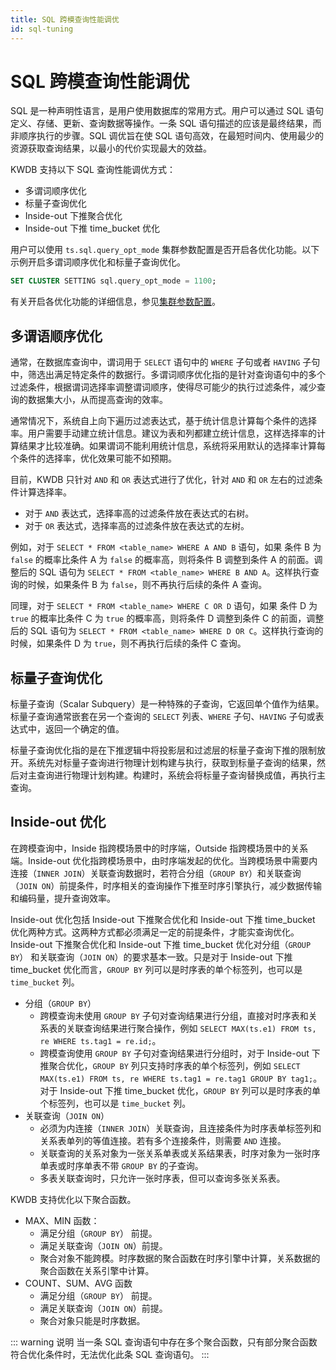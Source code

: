 ```yaml
---
title: SQL 跨模查询性能调优
id: sql-tuning
---
```


# SQL 跨模查询性能调优

SQL 是一种声明性语言，是用户使用数据库的常用方式。用户可以通过 SQL 语句定义、存储、更新、查询数据等操作。一条 SQL 语句描述的应该是最终结果，而非顺序执行的步骤。SQL 调优旨在使 SQL 语句高效，在最短时间内、使用最少的资源获取查询结果，以最小的代价实现最大的效益。

KWDB 支持以下 SQL 查询性能调优方式：

- 多谓词顺序优化
- 标量子查询优化
- Inside-out 下推聚合优化
- Inside-out 下推 time_bucket 优化

用户可以使用 `ts.sql.query_opt_mode` 集群参数配置是否开启各优化功能。以下示例开启多谓词顺序优化和标量子查询优化。

```sql
SET CLUSTER SETTING sql.query_opt_mode = 1100;
```

有关开启各优化功能的详细信息，参见[集群参数配置](../db-operation/cluster-settings-config.md)。

## 多谓语顺序优化

通常，在数据库查询中，谓词用于 `SELECT` 语句中的 `WHERE` 子句或者 `HAVING` 子句中，筛选出满足特定条件的数据行。多谓词顺序优化指的是针对查询语句中的多个过滤条件，根据谓词选择率调整谓词顺序，使得尽可能少的执行过滤条件，减少查询的数据集大小，从而提高查询的效率。

通常情况下，系统自上向下遍历过滤表达式，基于统计信息计算每个条件的选择率。用户需要手动建立统计信息。建议为表和列都建立统计信息，这样选择率的计算结果才比较准确。如果谓词不能利用统计信息，系统将采用默认的选择率计算每个条件的选择率，优化效果可能不如预期。

目前，KWDB 只针对 `AND` 和 `OR` 表达式进行了优化，针对 `AND` 和 `OR` 左右的过滤条件计算选择率。

- 对于 `AND` 表达式，选择率高的过滤条件放在表达式的右树。
- 对于 `OR` 表达式，选择率高的过滤条件放在表达式的左树。

例如，对于 `SELECT * FROM <table_name> WHERE A AND B` 语句，如果 条件 B 为 `false` 的概率比条件 A 为 `false` 的概率高，则将条件 B 调整到条件 A 的前面。调整后的 SQL 语句为 `SELECT * FROM <table_name> WHERE B AND A`。这样执行查询的时候，如果条件 B 为 `false`，则不再执行后续的条件 A 查询。

同理，对于 `SELECT * FROM <table_name> WHERE C OR D` 语句，如果 条件 D 为 `true` 的概率比条件 C 为 `true` 的概率高，则将条件 D 调整到条件 C 的前面，调整后的 SQL 语句为 `SELECT * FROM <table_name> WHERE D OR C`。这样执行查询的时候，如果条件 D 为 `true`，则不再执行后续的条件 C 查询。

## 标量子查询优化

标量子查询（Scalar Subquery）是一种特殊的子查询，它返回单个值作为结果。标量子查询通常嵌套在另一个查询的 `SELECT` 列表、`WHERE` 子句、`HAVING` 子句或表达式中，返回一个确定的值。

标量子查询优化指的是在下推逻辑中将投影层和过滤层的标量子查询下推的限制放开。系统先对标量子查询进行物理计划构建与执行，获取到标量子查询的结果，然后对主查询进行物理计划构建。构建时，系统会将标量子查询替换成值，再执行主查询。

## Inside-out 优化

在跨模查询中，Inside 指跨模场景中的时序端，Outside 指跨模场景中的关系端。Inside-out 优化指跨模场景中，由时序端发起的优化。当跨模场景中需要内连接（`INNER JOIN`）关联查询数据时，若符合分组（`GROUP BY`）和关联查询（`JOIN ON`）前提条件，时序相关的查询操作下推至时序引擎执行，减少数据传输和编码量，提升查询效率。

Inside-out 优化包括 Inside-out 下推聚合优化和 Inside-out 下推 time_bucket 优化两种方式。这两种方式都必须满足一定的前提条件，才能实查询优化。Inside-out 下推聚合优化和 Inside-out 下推 time_bucket 优化对分组（`GROUP BY`） 和关联查询（`JOIN ON`）的要求基本一致。只是对于 Inside-out 下推 time_bucket 优化而言，`GROUP BY` 列可以是时序表的单个标签列，也可以是 `time_bucket` 列。

- 分组（`GROUP BY`）
  - 跨模查询未使用 `GROUP BY` 子句对查询结果进行分组，直接对时序表和关系表的关联查询结果进行聚合操作，例如 `SELECT MAX(ts.e1) FROM ts, re WHERE ts.tag1 = re.id;`。
  - 跨模查询使用 `GROUP BY` 子句对查询结果进行分组时，对于 Inside-out 下推聚合优化，`GROUP BY` 列只支持时序表的单个标签列，例如 `SELECT MAX(ts.e1) FROM ts, re WHERE ts.tag1 = re.tag1 GROUP BY tag1;`。对于 Inside-out 下推 time_bucket 优化，`GROUP BY` 列可以是时序表的单个标签列，也可以是 `time_bucket` 列。
- 关联查询（`JOIN ON`）
  - 必须为内连接（`INNER JOIN`）关联查询，且连接条件为时序表单标签列和关系表单列的等值连接。若有多个连接条件，则需要 `AND` 连接。
  - 关联查询的关系对象为一张关系单表或关系结果表，时序对象为一张时序单表或时序单表不带 `GROUP BY` 的子查询。
  - 多表关联查询时，只允许一张时序表，但可以查询多张关系表。

KWDB 支持优化以下聚合函数。

- MAX、MIN 函数：
  - 满足分组（`GROUP BY`） 前提。
  - 满足关联查询（`JOIN ON`）前提。
  - 聚合对象不能跨模。时序数据的聚合函数在时序引擎中计算，关系数据的聚合函数在关系引擎中计算。
- COUNT、SUM、AVG 函数
  - 满足分组（`GROUP BY`） 前提。
  - 满足关联查询（`JOIN ON`）前提。
  - 聚合对象只能是时序数据。

::: warning 说明
当一条 SQL 查询语句中存在多个聚合函数，只有部分聚合函数符合优化条件时，无法优化此条 SQL 查询语句。
:::
